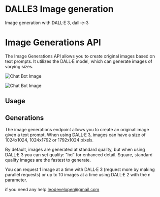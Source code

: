 # DALLE3 Image generation
Image generation with DALL·E 3, dall-e-3

# Image Generations API

The Image Generations API allows you to create original images based on text prompts. It utilizes the DALL·E model, which can generate images of varying sizes.

![Chat Bot Image](https://github.com/leodeveloper/DALLE3/blob/main/DALL%C2%B7E%20dalle3%20karachi%20beach.png)

![Chat Bot Image](https://github.com/leodeveloper/DALLE3/blob/main/Dall-e%203%20DALL%C2%B7E%20biryani%20recipe.png)

## Usage

## Generations

The image generations endpoint allows you to create an original image given a text prompt. When using DALL·E 3, images can have a size of 1024x1024, 1024x1792 or 1792x1024 pixels.

By default, images are generated at standard quality, but when using DALL·E 3 you can set quality: "hd" for enhanced detail. Square, standard quality images are the fastest to generate.

You can request 1 image at a time with DALL·E 3 (request more by making parallel requests) or up to 10 images at a time using DALL·E 2 with the n parameter.

if you need any help leodeveloper@gmail.com


